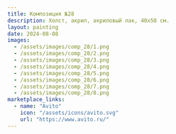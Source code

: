 ```yaml
---
title: Композиция №28
description: Холст, акрил, акриловый лак, 40х50 см.
layout: painting
date: 2024-08-08
images:
  - /assets/images/comp_28/1.png
  - /assets/images/comp_28/2.png
  - /assets/images/comp_28/3.png
  - /assets/images/comp_28/4.png
  - /assets/images/comp_28/5.png
  - /assets/images/comp_28/6.png
  - /assets/images/comp_28/7.png
  - /assets/images/comp_28/8.png
marketplace_links:
  - name: "Avito"
    icon: "/assets/icons/avito.svg"
    url: "https://www.avito.ru/"
---
```

